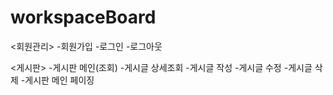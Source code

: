 # workspaceBoard

<회원관리>
-회원가입
-로그인
-로그아웃

<게시판>
-게시판 메인(조회)
-게시글 상세조회
-게시글 작성
-게시글 수정
-게시글 삭제
-게시판 메인 페이징
